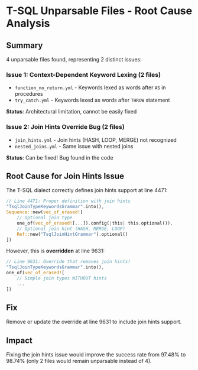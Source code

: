 # T-SQL Unparsable Files - Root Cause Analysis

## Summary
4 unparsable files found, representing 2 distinct issues:

### Issue 1: Context-Dependent Keyword Lexing (2 files)
- `function_no_return.yml` - Keywords lexed as words after `AS` in procedures
- `try_catch.yml` - Keywords lexed as words after `THROW` statement

**Status**: Architectural limitation, cannot be easily fixed

### Issue 2: Join Hints Override Bug (2 files) 
- `join_hints.yml` - Join hints (HASH, LOOP, MERGE) not recognized
- `nested_joins.yml` - Same issue with nested joins

**Status**: Can be fixed! Bug found in the code

## Root Cause for Join Hints Issue

The T-SQL dialect correctly defines join hints support at line 4471:
```rust
// Line 4471: Proper definition with join hints
"TsqlJoinTypeKeywordsGrammar".into(),
Sequence::new(vec_of_erased![
    // Optional join type
    one_of(vec_of_erased![...]).config(|this| this.optional()),
    // Optional join hint (HASH, MERGE, LOOP)
    Ref::new("TsqlJoinHintGrammar").optional()
])
```

However, this is **overridden** at line 9631:
```rust
// Line 9631: Override that removes join hints!
"TsqlJoinTypeKeywordsGrammar".into(),
one_of(vec_of_erased![
    // Simple join types WITHOUT hints
    ...
])
```

## Fix
Remove or update the override at line 9631 to include join hints support.

## Impact
Fixing the join hints issue would improve the success rate from 97.48% to 98.74% (only 2 files would remain unparsable instead of 4).